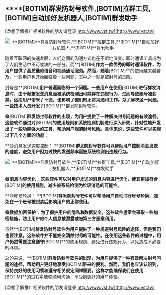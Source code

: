 ## ****[BOTIM]**群发防封号软件,**[BOTIM]**拉群工具,**[BOTIM]**自动加好友机器人,**[BOTIM]**群发助手**

[😍想了解推广相关软件的朋友请登录 http://www.vst.tw](http://www.vst.tw)

 <center><img src="https://vst.tw/MP4/tuiguang/png/0.png" alt="**[BOTIM]**群发防封号软件,**[BOTIM]**拉群工具,**[BOTIM]**自动加好友机器人,**[BOTIM]**群发助手"></center>

随着互联网的快速发展，人们之间的沟通方式也在不断地演变。即时通讯工具成为了人们生活中不可或缺的一部分，而**[BOTIM]**作为一款优秀的即时通讯软件，为用户提供了高质量的语音和视频通话服务。然而，随着**[BOTIM]**的使用越来越普及，一些用户也开始面临着一些问题，其中之一就是被封号的风险。

封号是**[BOTIM]**用户普遍面临的一个问题。一些用户在使用**[BOTIM]**进行群发消息时，由于频繁发送消息而被系统检测出可能存在违规行为，进而导致账号被封禁。这给用户带来了不便，也影响了他们的正常沟通和工作。为了解决这一问题，一些技术人员开发了**[BOTIM]**群发防封号软件。

**😄**[BOTIM]**群发防封号软件的出现，为用户提供了一种解决封号问题的有效途径。这些软件通过对**[BOTIM]**的使用规则和系统检测机制进行深入研究，针对性地开发出了一些功能强大的工具，帮助用户规避封号风险。具体来说，这些软件可以实现以下几个方面的功能：**

**😄消息发送速度控制： **[BOTIM]**群发防封号软件可以帮助用户控制消息发送的速度，避免用户因为过快的发送频率而被系统检测出违规行为。**

 <center><img src="https://vst.tw/MP4/tuiguang/png/7.png" alt="**[BOTIM]**群发防封号软件,**[BOTIM]**拉群工具,**[BOTIM]**自动加好友机器人,**[BOTIM]**群发助手"></center>

**😄消息内容优化： 这些软件可以对用户发送的消息内容进行优化，使其更加符合**[BOTIM]**的使用规则，减少被系统检测为垃圾消息的可能性。**

**😄账号轮换： **[BOTIM]**群发防封号软件可以帮助用户自动进行账号轮换，避免在一个账号被封禁后影响用户的正常使用。**

**😄数据加密保护： 为了保护用户的隐私和数据安全，这些软件通常会采取一些加密措施，防止用户的个人信息被泄露或被第三方恶意利用。**

虽然**[BOTIM]**群发防封号软件为用户提供了一种规避封号风险的途径，但是我们也要注意，这些软件并不能完全消除封号的可能性。在使用这些软件的过程中，用户仍然需要注意遵守**[BOTIM]**的使用规则，避免进行违规行为，以免造成不必要的麻烦。

总的来说，**[BOTIM]**群发防封号软件的出现，为用户提供了一种有效解决封号问题的途径，帮助用户更好地享受**[BOTIM]**带来的便利。然而，我们也应该认识到，保持良好的使用习惯和遵守相关规定同样重要，这样才能确保我们在使用**[BOTIM]**的过程中能够顺利沟通，享受到更好的用户体验。

[😍想了解推广相关软件的朋友请登录 http://www.vst.tw](http://www.vst.tw)



